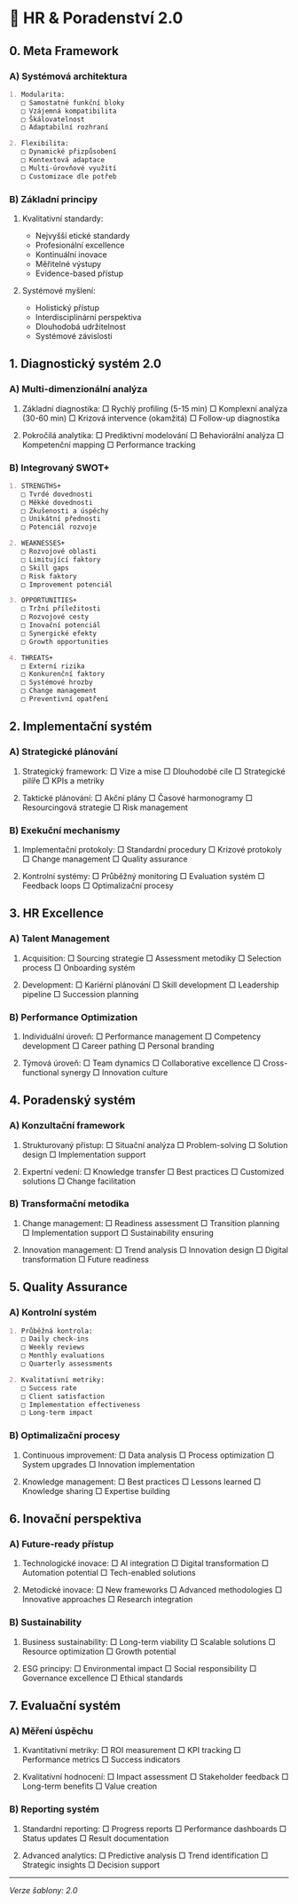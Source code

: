# 🌟 HR & Poradenství 2.0

## 0. Meta Framework

### A) Systémová architektura
```markdown
1. Modularita:
   □ Samostatné funkční bloky
   □ Vzájemná kompatibilita
   □ Škálovatelnost
   □ Adaptabilní rozhraní

2. Flexibilita:
   □ Dynamické přizpůsobení
   □ Kontextová adaptace
   □ Multi-úrovňové využití
   □ Customizace dle potřeb
```

### B) Základní principy
1. Kvalitativní standardy:
   - Nejvyšší etické standardy
   - Profesionální excellence
   - Kontinuální inovace
   - Měřitelné výstupy
   - Evidence-based přístup

2. Systémové myšlení:
   - Holistický přístup
   - Interdisciplinární perspektiva
   - Dlouhodobá udržitelnost
   - Systémové závislosti

## 1. Diagnostický systém 2.0

### A) Multi-dimenzionální analýza
1. Základní diagnostika:
   □ Rychlý profiling (5-15 min)
   □ Komplexní analýza (30-60 min)
   □ Krizová intervence (okamžitá)
   □ Follow-up diagnostika

2. Pokročilá analytika:
   □ Prediktivní modelování
   □ Behaviorální analýza
   □ Kompetenční mapping
   □ Performance tracking

### B) Integrovaný SWOT+
```markdown
1. STRENGTHS+
   □ Tvrdé dovednosti
   □ Měkké dovednosti
   □ Zkušenosti a úspěchy
   □ Unikátní přednosti
   □ Potenciál rozvoje

2. WEAKNESSES+
   □ Rozvojové oblasti
   □ Limitující faktory
   □ Skill gaps
   □ Risk faktory
   □ Improvement potenciál

3. OPPORTUNITIES+
   □ Tržní příležitosti
   □ Rozvojové cesty
   □ Inovační potenciál
   □ Synergické efekty
   □ Growth opportunities

4. THREATS+
   □ Externí rizika
   □ Konkurenční faktory
   □ Systémové hrozby
   □ Change management
   □ Preventivní opatření
```

## 2. Implementační systém

### A) Strategické plánování
1. Strategický framework:
   □ Vize a mise
   □ Dlouhodobé cíle
   □ Strategické pilíře
   □ KPIs a metriky

2. Taktické plánování:
   □ Akční plány
   □ Časové harmonogramy
   □ Resourcingová strategie
   □ Risk management

### B) Exekuční mechanismy
1. Implementační protokoly:
   □ Standardní procedury
   □ Krizové protokoly
   □ Change management
   □ Quality assurance

2. Kontrolní systémy:
   □ Průběžný monitoring
   □ Evaluation systém
   □ Feedback loops
   □ Optimalizační procesy

## 3. HR Excellence

### A) Talent Management
1. Acquisition:
   □ Sourcing strategie
   □ Assessment metodiky
   □ Selection process
   □ Onboarding systém

2. Development:
   □ Kariérní plánování
   □ Skill development
   □ Leadership pipeline
   □ Succession planning

### B) Performance Optimization
1. Individuální úroveň:
   □ Performance management
   □ Competency development
   □ Career pathing
   □ Personal branding

2. Týmová úroveň:
   □ Team dynamics
   □ Collaborative excellence
   □ Cross-functional synergy
   □ Innovation culture

## 4. Poradenský systém

### A) Konzultační framework
1. Strukturovaný přístup:
   □ Situační analýza
   □ Problem-solving
   □ Solution design
   □ Implementation support

2. Expertní vedení:
   □ Knowledge transfer
   □ Best practices
   □ Customized solutions
   □ Change facilitation

### B) Transformační metodika
1. Change management:
   □ Readiness assessment
   □ Transition planning
   □ Implementation support
   □ Sustainability ensuring

2. Innovation management:
   □ Trend analysis
   □ Innovation design
   □ Digital transformation
   □ Future readiness

## 5. Quality Assurance

### A) Kontrolní systém
```markdown
1. Průběžná kontrola:
   □ Daily check-ins
   □ Weekly reviews
   □ Monthly evaluations
   □ Quarterly assessments

2. Kvalitativní metriky:
   □ Success rate
   □ Client satisfaction
   □ Implementation effectiveness
   □ Long-term impact
```

### B) Optimalizační procesy
1. Continuous improvement:
   □ Data analysis
   □ Process optimization
   □ System upgrades
   □ Innovation implementation

2. Knowledge management:
   □ Best practices
   □ Lessons learned
   □ Knowledge sharing
   □ Expertise building

## 6. Inovační perspektiva

### A) Future-ready přístup
1. Technologické inovace:
   □ AI integration
   □ Digital transformation
   □ Automation potential
   □ Tech-enabled solutions

2. Metodické inovace:
   □ New frameworks
   □ Advanced methodologies
   □ Innovative approaches
   □ Research integration

### B) Sustainability
1. Business sustainability:
   □ Long-term viability
   □ Scalable solutions
   □ Resource optimization
   □ Growth potential

2. ESG principy:
   □ Environmental impact
   □ Social responsibility
   □ Governance excellence
   □ Ethical standards

## 7. Evaluační systém

### A) Měření úspěchu
1. Kvantitativní metriky:
   □ ROI measurement
   □ KPI tracking
   □ Performance metrics
   □ Success indicators

2. Kvalitativní hodnocení:
   □ Impact assessment
   □ Stakeholder feedback
   □ Long-term benefits
   □ Value creation

### B) Reporting systém
1. Standardní reporting:
   □ Progress reports
   □ Performance dashboards
   □ Status updates
   □ Result documentation

2. Advanced analytics:
   □ Predictive analysis
   □ Trend identification
   □ Strategic insights
   □ Decision support

---

*Verze šablony: 2.0*
